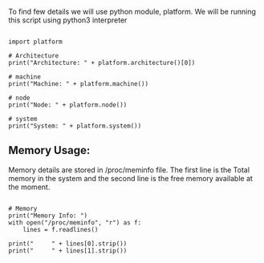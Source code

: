 To find few details we will use python module, platform. We will be running this script using python3 interpreter 

```

import platform

# Architecture
print("Architecture: " + platform.architecture()[0])

# machine
print("Machine: " + platform.machine())

# node
print("Node: " + platform.node())

# system
print("System: " + platform.system())

```

## Memory Usage:
Memory details are stored in /proc/meminfo file. The first line is the Total memory in the system and the second line is the free memory available at the moment.

```

# Memory
print("Memory Info: ")
with open("/proc/meminfo", "r") as f:
    lines = f.readlines()

print("     " + lines[0].strip())
print("     " + lines[1].strip())

```
